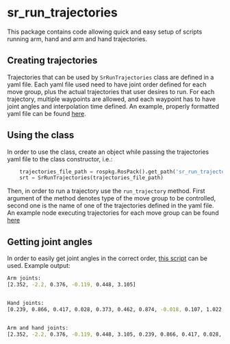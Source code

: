 # sr_run_trajectories

This package contains code allowing quick and easy setup of scripts running arm, hand and arm and hand trajectories.

## Creating trajectories

Trajectories that can be used by `SrRunTrajectories` class are defined in a yaml file. Each yaml file used need to have joint order defined for each move group, plus the actual trajectories that user desires to run. For each trajectory, multiple waypoints are allowed, and each waypoint has to have joint angles and interpolation time defined. An example, properly formatted yaml file can be found [here](./config/example_trajectories.yaml).

## Using the class

In order to use the class, create an object while passing the trajectories yaml file to the class constructor, i.e.:

```python
    trajectories_file_path = rospkg.RosPack().get_path('sr_run_trajectories') + '/config/example_trajectories.yaml'
    srt = SrRunTrajectories(trajectories_file_path)
```

Then, in order to run a trajectory use the `run_trajectory` method. First argument of the method denotes type of the move group to be controlled, second one is the name of one of the trajectories defined in the yaml file. An example node executing trajectories for each move group can be found [here](./scripts/run_trajectories_node.py) 
## Getting joint angles

In order to easily get joint angles in the correct order, [this script](./scripts/get_joint_angles.py) can be used. Example output:

```sh
Arm joints:
[2.352, -2.2, 0.376, -0.119, 0.448, 3.105]


Hand joints:
[0.239, 0.866, 0.417, 0.028, 0.373, 0.462, 0.874, -0.018, 0.107, 1.022, 0.749, 0.803, 0.108, 0.433, 0.583, 0.837, -0.0, 0.518, 0.171, -0.059, 1.126, -0.132, 0.034, -0.03]


Arm and hand joints:
[2.352, -2.2, 0.376, -0.119, 0.448, 3.105, 0.239, 0.866, 0.417, 0.028, 0.373, 0.462, 0.874, -0.018, 0.107, 1.022, 0.749, 0.803, 0.108, 0.433, 0.583, 0.837, -0.0, 0.518, 0.171, -0.059, 1.126, -0.132, 0.034, -0.03]
```